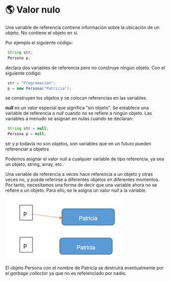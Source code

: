 # 🌎 Valor nulo

Una variable de referencia contiene información sobre la ubicación de un objeto. No contiene el objeto en sí.

Por ejemplo el siguiente código:

```java
 String str;
 Persona p;
```

declara dos variables de referencia pero no construye ningún objeto. Con el siguiente código:

```java
 str = "Programación";
 p = new Persona("Patricia");
```

se construyen los objetos y se colocan referencias en las variables.

**_null_** es un valor especial que significa "sin objeto". Se establece una variable de referencia a _null_ cuando no se refiere a ningún objeto. Las variables a menudo se asignan en nulas cuando se declaran:

```java
 String str = null;
 Persona p = null;
```

_str_ y _p_ todavía no son objetos, son variables que en un futuro pueden referenciar a objetos.

Podemos asignar el valor null a cualquier variable de tipo referencia, ya sea un objeto, string, array, etc.

Una variable de referencia a veces hace referencia a un objeto y otras veces no, y puede referirse a diferentes objetos en diferentes momentos. Por tanto, necesitamos una forma de decir que una variable ahora no se refiere a un objeto. Para ello, se le asigna un valor _null_ a la variable.

![Arrays](../img/ud4/nullvalue.png)

El objeto Persona con el nombre de Patricia se destruirá eventualmente por el _garbage collector_ ya que no es referenciado por nadie.
